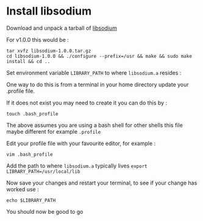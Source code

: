 # Install libsodium

Download and unpack a tarball of [libsodium](https://download.libsodium.org/libsodium/releases/)

For v1.0.0 this would be :
```
tar xvfz libsodium-1.0.0.tar.gz
cd libsodium-1.0.0 && ./configure --prefix=/usr && make && sudo make install && cd ..
```

Set environment variable `LIBRARY_PATH` to where `libsodium.a` resides :

One way to do this is from a terminal in your home directory update your .profile file.

If it does not exist you may need to create it you can do this by :
```
touch .bash_profile
```
The above assumes you are using a bash shell for other shells this file maybe different for example `.profile`

Edit your profile file with your favourite editor, for example :
```
vim .bash_profile
```

Add the path to where `libsodium.a` typically lives `export LIBRARY_PATH=/usr/local/lib` 

Now save your changes and restart your terminal, to see if your change has worked use :
```
echo $LIBRARY_PATH
```

You should now be good to go





